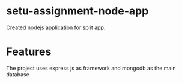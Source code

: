 # setu-assignment-node-app
Created nodejs application for split app.

# Features
The project uses express js as framework and mongodb as the main database
